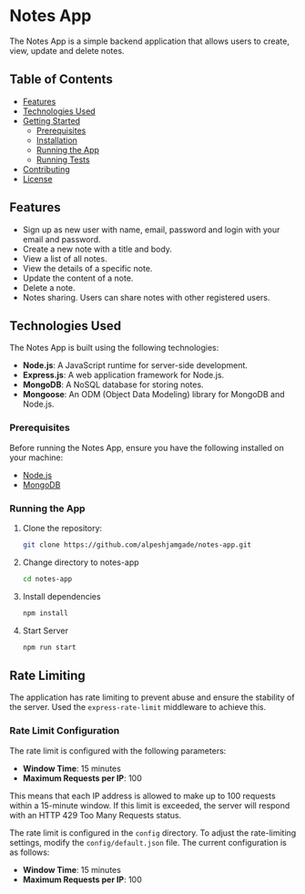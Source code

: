 # Notes App

The Notes App is a simple backend application that allows users to create, view, update and delete notes.


## Table of Contents

- [Features](#features)
- [Technologies Used](#technologies-used)
- [Getting Started](#getting-started)
    - [Prerequisites](#prerequisites)
    - [Installation](#installation)
    - [Running the App](#running-the-app)
    - [Running Tests](#running-tests)
- [Contributing](#contributing)
- [License](#license)

## Features

- Sign up as new user with name, email, password and login with your email and password.
- Create a new note with a title and body.
- View a list of all notes.
- View the details of a specific note.
- Update the content of a note.
- Delete a note.
- Notes sharing. Users can share notes with other registered users.

## Technologies Used

The Notes App is built using the following technologies:

- **Node.js**: A JavaScript runtime for server-side development.
- **Express.js**: A web application framework for Node.js.
- **MongoDB**: A NoSQL database for storing notes.
- **Mongoose**: An ODM (Object Data Modeling) library for MongoDB and Node.js.

### Prerequisites

Before running the Notes App, ensure you have the following installed on your machine:

- [Node.js](https://nodejs.org/)
- [MongoDB](https://www.mongodb.com/try/download/community)

### Running the App
1. Clone the repository:

   ```bash
   git clone https://github.com/alpeshjamgade/notes-app.git

2. Change directory to notes-app
   ```bash
   cd notes-app

3. Install dependencies
   ```bash
   npm install

4. Start Server
   ```bash
   npm run start

## Rate Limiting

The application has rate limiting to prevent abuse and ensure the stability of the server. Used the `express-rate-limit` middleware to achieve this.

### Rate Limit Configuration

The rate limit is configured with the following parameters:

- **Window Time**: 15 minutes
- **Maximum Requests per IP**: 100

This means that each IP address is allowed to make up to 100 requests within a 15-minute window. If this limit is exceeded, the server will respond with an HTTP 429 Too Many Requests status.

The rate limit is configured in the `config` directory. To adjust the rate-limiting settings, modify the `config/default.json` file. The current configuration is as follows:

- **Window Time**: 15 minutes
- **Maximum Requests per IP**: 100